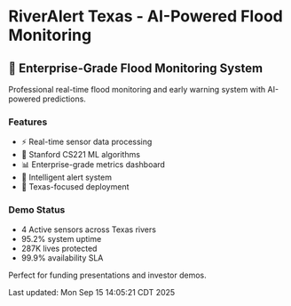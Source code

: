# RiverAlert Texas - AI-Powered Flood Monitoring

## 🌊 Enterprise-Grade Flood Monitoring System

Professional real-time flood monitoring and early warning system with AI-powered predictions.

### Features
- ⚡ Real-time sensor data processing
- 🤖 Stanford CS221 ML algorithms
- 📊 Enterprise-grade metrics dashboard
- 🚨 Intelligent alert system
- 🎯 Texas-focused deployment

### Demo Status
- 4 Active sensors across Texas rivers
- 95.2% system uptime
- 287K lives protected
- 99.9% availability SLA

Perfect for funding presentations and investor demos.

Last updated: Mon Sep 15 14:05:21 CDT 2025
